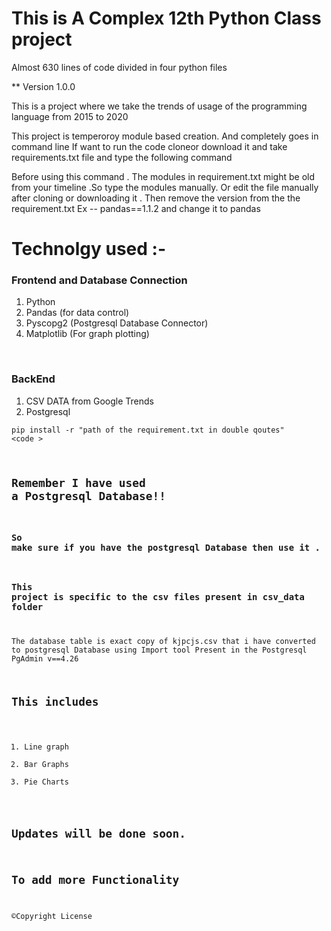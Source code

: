 # This is A Complex 12th Python Class project #
Almost 630 lines of code divided in four python files

** Version 1.0.0

This is a project where we take the trends of usage of the programming language from 2015 to 2020

This project is temperoroy module based creation.
And completely goes in command line
If want to run the code cloneor download it and take requirements.txt file and type the following command 

Before using this command .
The modules in requirement.txt might be old from your timeline .So type the modules manually.
Or edit the file manually after cloning or downloading it .
Then remove the version from the the requirement.txt 
Ex -- pandas==1.1.2
and change it to 
      pandas 

# Technolgy used :-
### Frontend and Database Connection
1. Python
2. Pandas (for data control)
3. Pyscopg2 (Postgresql Database Connector)
4. Matplotlib (For graph plotting)
<br>

### BackEnd

1. CSV DATA from Google Trends
2. Postgresql

<code>pip install -r "path of the requirement.txt in double qoutes"  <code \>

## Remember I have used a Postgresql Database!!
### So make sure if you have the postgresql Database then use it .
### This project is specific to the csv files present in csv_data folder

The database table is exact copy of kjpcjs.csv that i have converted to postgresql Database using Import tool Present in the Postgresql PgAdmin v==4.26

## This includes 
1. Line graph 
2. Bar Graphs
3. Pie Charts

## Updates will be done soon.
## To add more Functionality
©Copyright License

